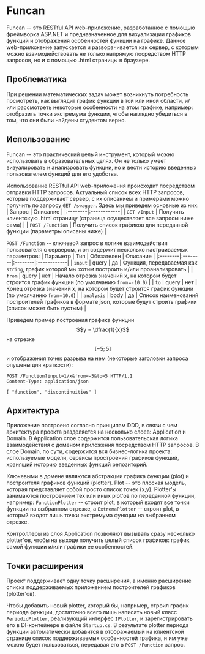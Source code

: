 ﻿# Funcan
Funcan -- это RESTful API web-приложение, разработанное с помощью фреймворка ASP.NET и предназначенное для визуализации графиков функций и отображения особенностей функции на графике.
Данное web-приложение запускается и разворачивается как сервер, с которым можно взаимодействовать не только напрямую посредством HTTP запросов, но и с помощью .html страницы в браузере.

## Проблематика
При решении математических задач может возникнуть потребность посмотреть, как выглядит график функции в той или иной области, и/или рассмотреть некоторые особенности на этом графике, например: отобразить точки экстремума функции, чтобы наглядно убедиться в том, что они были найдены студентом верно.

## Использование
Funcan -- это практический целый инструмент, который можно использовать в образовательных целях. Он не только умеет визуалировать и анализровать функции, но и вести историю введенных пользователем функций для его удобства.

Использование RESTful API web-приложения происходит посредством отправки HTTP запросов. Актуальный список всех HTTP запросов, которые поддерживает сервер, с их описанием и примерами можно получить по запросу `GET /swagger`. Здесь мы приведем основные из них:
| Запрос | Описание |
|:--------|:------------|
| `GET /Input` | Получить клиентскую .html страницу (страница осуществляет все запросы ниже сама) |
| `POST /Function` | Получить список графиков для переданной функции (параметры описаны ниже) |

`POST /Function` -- ключевой запрос в логике взаимодействия пользователя с сервером, и он содержит несколько настраиваемых параметров:
| Параметр | Тип | Обязателен | Описание |
|:--------|:--------|:--------|:------------|
| `input` | query | да | Функция, передаваемая как `string`, график которой мы хотим построить и/или проанализровать |
| `from` | query | нет | Начало отрезка значений x, на котором будет строится график функции (по умолчанию `from`=`-10.0`) |
| `to` | query | нет | Конец отрезка значений x, на котором будет строится график функции (по умолчанию `from`=`10.0`) |
| `analysis` | body | да | Список наименований построителей графиков в формате json, которые будут строить графики (список может быть пустым) |

Приведем пример построения графика функции $$y = \dfrac{1}{x}$$ на отрезке $$[-5;5]$$ и отображения точек разрыва на нем (некоторые заголовки запроса опущены для краткости):
```http
POST /Function?input=1/x&from=-5&to=5 HTTP/1.1
Content-Type: application/json

[ "function", "discontinuities" ]
```

## Архитектура
Приложение построено согласно принципам DDD, в связи с чем архитектура проекта разделяется на несколько слоев: Application и Domain. В Application слое содержится пользовательская логика взаимодействия с доменом приложения посредством HTTP запросов. В слое Domain, по сути, содержится вся бизнес-логика проекта: используемые модели, сервисы простроения графиков функций, хранящий историю введенных функций репозиторий.

Ключевыми в домене являются абстракции графика функции (plot) и построителя графиков функций (plotter). Plot -- это плоская модель, которая представляет собой просто список точек (x,y). Plotter'ы занимаются построением тех или иных plot'ов по переданной функции, например: `FunctionPlotter` -- строит plot, в который входят все точки функции на выбранном отрезке, а `ExtremaPlotter` -- строит plot, в который входят лишь точки экстремума функции на выбранном отрезке. 

Контроллеры из слоя Application позволяют вызывать сразу несколько plotter'ов, чтобы на выходе получить целый список графиков: график самой функции и/или графики ее особенностей. 

## Точки расширения
Проект поддерживает одну точку расширения, а именно расширение списка поддерживаемых приложением построителей графиков (plotter'ов). 

Чтобы добавить новый plotter, который бы, например, строил график периода функции, достаточно всего лишь написать новый класс `PeriodicPlotter`, реализующий интерфес `IPlotter`, и зарегистрировать его в DI-контейнере в файле `Startup.cs`. В результате plotter периода функции автоматически добавится в отображаемый на клиентской странице список поддерживаемых особенностей графика, и им уже можно будет пользоваться, передавая его в `POST /Function` запрос.